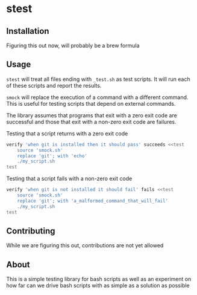 # stest

## Installation
Figuring this out now, will probably be a brew formula

## Usage
`stest` will treat all files ending with `_test.sh` as test scripts. It will run each of these scripts and report the results.

`smock` will replace the execution of a command with a different command. This is useful for testing scripts that depend on external commands.

The library assumes that programs that exit with a zero exit code are successful and those that exit with a non-zero exit code are failures.

Testing that a script returns with a zero exit code
```bash
verify 'when git is installed then it should pass' succeeds <<test
    source 'smock.sh'
    replace 'git'; with 'echo'
    ./my_script.sh
test
```

Testing that a script fails with a non-zero exit code
```bash
verify 'when git is not installed it should fail' fails <<test
    source 'smock.sh'
    replace 'git'; with 'a_malformed_command_that_will_fail'
    ./my_script.sh
test
```

## Contributing

While we are figuring this out, contributions are not yet allowed

## About

This is a simple testing library for bash scripts as well as an experiment on how far can we drive bash scripts with as simple as a solution as possible